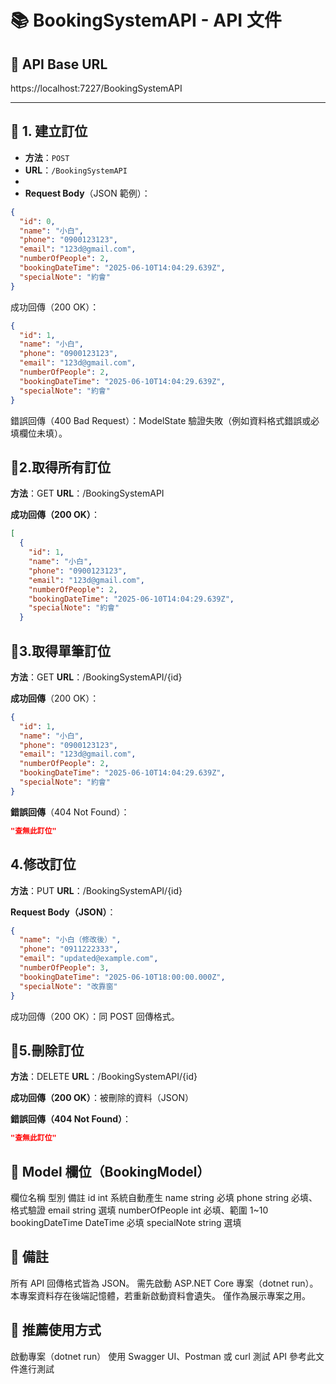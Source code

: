 ﻿# 📚 BookingSystemAPI - API 文件

## 📌 API Base URL
https://localhost:7227/BookingSystemAPI

---

## 🔸 1. 建立訂位
- **方法**：`POST`
- **URL**：`/BookingSystemAPI`
- 
- **Request Body**（JSON 範例）：
```json
{
  "id": 0,
  "name": "小白",
  "phone": "0900123123",
  "email": "123d@gmail.com",
  "numberOfPeople": 2,
  "bookingDateTime": "2025-06-10T14:04:29.639Z",
  "specialNote": "約會"
}
```
成功回傳（200 OK）：
```json
{
  "id": 1,
  "name": "小白",
  "phone": "0900123123",
  "email": "123d@gmail.com",
  "numberOfPeople": 2,
  "bookingDateTime": "2025-06-10T14:04:29.639Z",
  "specialNote": "約會"
}
```
錯誤回傳（400 Bad Request）：ModelState 驗證失敗（例如資料格式錯誤或必填欄位未填）。

## 🔸2.取得所有訂位
**方法**：GET
**URL**：/BookingSystemAPI

**成功回傳（200 OK）**：
```json
[
  {
    "id": 1,
    "name": "小白",
    "phone": "0900123123",
    "email": "123d@gmail.com",
    "numberOfPeople": 2,
    "bookingDateTime": "2025-06-10T14:04:29.639Z",
    "specialNote": "約會"
  }
  ```

## 🔸3.取得單筆訂位
**方法**：GET
**URL**：/BookingSystemAPI/{id}

**成功回傳**（200 OK）：
```json
{
  "id": 1,
  "name": "小白",
  "phone": "0900123123",
  "email": "123d@gmail.com",
  "numberOfPeople": 2,
  "bookingDateTime": "2025-06-10T14:04:29.639Z",
  "specialNote": "約會"
}
```
**錯誤回傳**（404 Not Found）：
```json
"查無此訂位"
```

## 4.修改訂位
**方法**：PUT
**URL**：/BookingSystemAPI/{id}

**Request Body（JSON）**：
```json
{
  "name": "小白（修改後）",
  "phone": "0911222333",
  "email": "updated@example.com",
  "numberOfPeople": 3,
  "bookingDateTime": "2025-06-10T18:00:00.000Z",
  "specialNote": "改靠窗"
}
```
成功回傳（200 OK）：同 POST 回傳格式。

## 🔸5.刪除訂位
**方法**：DELETE
**URL**：/BookingSystemAPI/{id}

**成功回傳（200 OK）**：被刪除的資料（JSON）

**錯誤回傳（404 Not Found）**：
```json
"查無此訂位"
```


## 🔸 Model 欄位（BookingModel）
欄位名稱	        型別	    備註
id	                int	    系統自動產生
name	            string	    必填
phone	            string	    必填、格式驗證
email	            string	    選填
numberOfPeople	    int	    必填、範圍 1~10
bookingDateTime	    DateTime	必填
specialNote	string	        選填

## 📝 備註
所有 API 回傳格式皆為 JSON。
需先啟動 ASP.NET Core 專案（dotnet run）。
本專案資料存在後端記憶體，若重新啟動資料會遺失。
僅作為展示專案之用。

## 🚀 推薦使用方式
啟動專案（dotnet run）
使用 Swagger UI、Postman 或 curl 測試 API
參考此文件進行測試